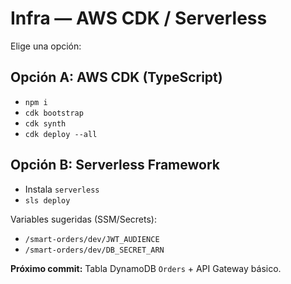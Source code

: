 # Infra — AWS CDK / Serverless

Elige una opción:

## Opción A: AWS CDK (TypeScript)
- `npm i`
- `cdk bootstrap`
- `cdk synth`
- `cdk deploy --all`

## Opción B: Serverless Framework
- Instala `serverless`
- `sls deploy`

Variables sugeridas (SSM/Secrets):
- `/smart-orders/dev/JWT_AUDIENCE`
- `/smart-orders/dev/DB_SECRET_ARN`

**Próximo commit:** Tabla DynamoDB `Orders` + API Gateway básico.
